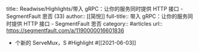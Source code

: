 title:: Readwise/Highlights/带入 gRPC：让你的服务同时提供 HTTP 接口 - SegmentFault 思否 (33)
author:: [[简悦]]
full-title:: 带入 gRPC：让你的服务同时提供 HTTP 接口 - SegmentFault 思否
category:: #articles
url:: https://segmentfault.com/a/1190000016601836

- 个新的 ServeMux，S #Highlight #[[2021-06-03]]